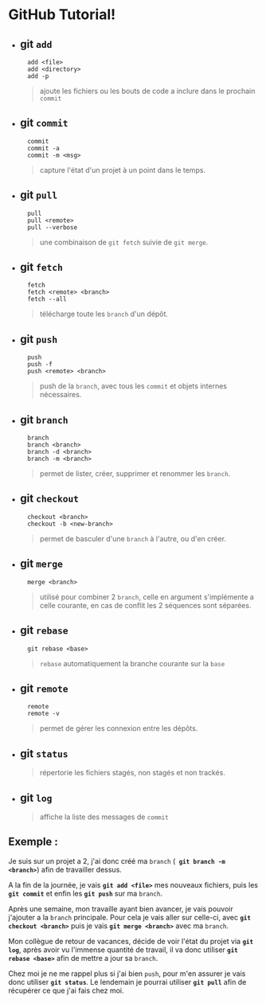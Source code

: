 #  GitHub Tutorial!

- git **`add`** 
	-
		add <file>
		add <directory> 
		add -p
	> ajoute les fichiers ou les bouts de code a inclure dans le prochain `commit`

- git **`commit`**
	- 
		commit
		commit -a
		commit -m <msg>
	> capture l'état d'un projet à un point dans le temps.

- git **`pull`**
	-	
		pull
		pull <remote>
		pull --verbose
	> une combinaison de `git fetch` suivie de `git merge`.

- git **`fetch`**
	-	
		fetch
		fetch <remote> <branch>
		fetch --all
	> télécharge toute les `branch` d'un dépôt.

- git **`push`**
	- 
		push
		push -f
		push <remote> <branch>
	> push de la `branch`, avec tous les `commit` et objets internes nécessaires.

- git **`branch`**
	- 
		branch
		branch <branch>
		branch -d <branch>
		branch -m <branch>
	> permet de lister, créer, supprimer et renommer les `branch`.

- git **`checkout`**
	- 
		checkout <branch>
		checkout -b <new-branch>
	> permet de basculer d'une `branch` à l'autre, ou d'en créer.

- git **`merge`** 
	- 
		merge <branch>
	> utilisé pour combiner 2 `branch`, celle en argument s'implémente a celle courante, en cas de conflit les 2 séquences sont séparées.

- git **`rebase`**
	- 
		git rebase <base>
	> `rebase` automatiquement la branche courante sur la `base`
	
- git **`remote`**
	- 
		remote
		remote -v
	> permet de gérer les connexion entre les dépôts.

- git **`status`**
	- 
	> répertorie les fichiers stagés, non stagés et non trackés.
	
- git **`log`**
	- 
	> affiche la liste des messages de `commit`

## Exemple :

Je suis sur un projet a 2, j'ai donc créé ma `branch` (**` git branch -m <branch>`**) afin de travailler dessus.

A la fin de la journée, je vais **`git add <file>`** mes nouveaux fichiers, puis les  **`git commit`** et enfin les **`git push`** sur ma `branch`.

Après une semaine, mon travaille ayant bien avancer, je vais pouvoir j'ajouter a la `branch` principale. Pour cela je vais aller sur celle-ci, avec **`git checkout <branch>`** puis je vais **`git merge <branch>`** avec ma `branch`.

Mon collègue de retour de vacances, décide de voir l'état du projet via **`git log`**, après avoir vu l'immense quantité de travail, il va donc utiliser **`git rebase <base>`** afin de mettre a jour sa `branch`. 

Chez moi je ne me rappel plus si j'ai bien `push`, pour m'en assurer je vais donc utiliser **`git status`**. Le lendemain je pourrai utiliser **`git pull`** afin de récupérer ce que j'ai fais chez moi.

